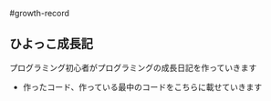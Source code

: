 #growth-record  
## ひよっこ成長記  
プログラミング初心者がプログラミングの成長日記を作っていきます  
  
* 作ったコード、作っている最中のコードをこちらに載せていきます     
